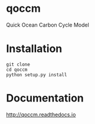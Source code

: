 # qoccm
Quick Ocean Carbon Cycle Model

# Installation

```
git clone
cd qoccm
python setup.py install
```

# Documentation

http://qoccm.readthedocs.io

